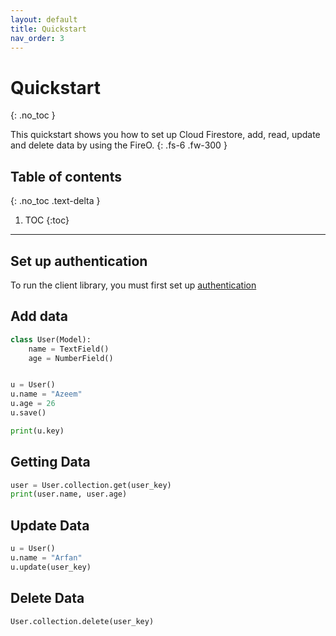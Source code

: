```yaml
---
layout: default
title: Quickstart
nav_order: 3
---
```


# Quickstart
{: .no_toc }

This quickstart shows you how to set up Cloud Firestore, add, read, update and delete data by using the FireO.
{: .fs-6 .fw-300 }

## Table of contents
{: .no_toc .text-delta }

1. TOC
{:toc}

---

## Set up authentication

To run the client library, you must first set up [authentication](/authentication)

## Add data

```python
class User(Model):
    name = TextField()
    age = NumberField()


u = User()
u.name = "Azeem"
u.age = 26
u.save()

print(u.key)
```

## Getting Data

```python
user = User.collection.get(user_key)
print(user.name, user.age)
```

## Update Data

```python
u = User()
u.name = "Arfan"
u.update(user_key)
```

## Delete Data

```python
User.collection.delete(user_key)
```